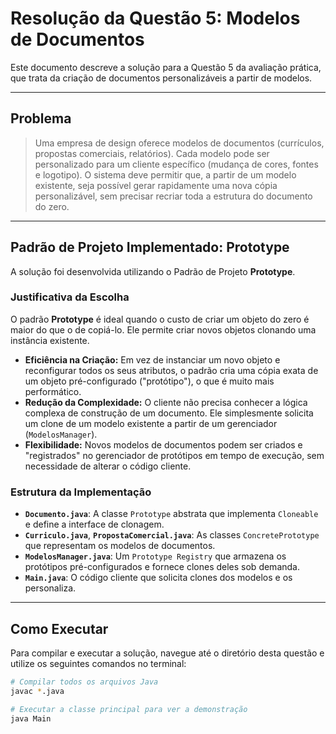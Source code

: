 # Resolução da Questão 5: Modelos de Documentos

Este documento descreve a solução para a Questão 5 da avaliação prática, que trata da criação de documentos personalizáveis a partir de modelos.

---

## Problema

> Uma empresa de design oferece modelos de documentos (currículos, propostas comerciais, relatórios). Cada modelo pode ser personalizado para um cliente específico (mudança de cores, fontes e logotipo). O sistema deve permitir que, a partir de um modelo existente, seja possível gerar rapidamente uma nova cópia personalizável, sem precisar recriar toda a estrutura do documento do zero.

---

## Padrão de Projeto Implementado: Prototype

A solução foi desenvolvida utilizando o Padrão de Projeto **Prototype**.

### Justificativa da Escolha

O padrão **Prototype** é ideal quando o custo de criar um objeto do zero é maior do que o de copiá-lo. Ele permite criar novos objetos clonando uma instância existente.

* **Eficiência na Criação:** Em vez de instanciar um novo objeto e reconfigurar todos os seus atributos, o padrão cria uma cópia exata de um objeto pré-configurado ("protótipo"), o que é muito mais performático.
* **Redução da Complexidade:** O cliente não precisa conhecer a lógica complexa de construção de um documento. Ele simplesmente solicita um clone de um modelo existente a partir de um gerenciador (`ModelosManager`).
* **Flexibilidade:** Novos modelos de documentos podem ser criados e "registrados" no gerenciador de protótipos em tempo de execução, sem necessidade de alterar o código cliente.

### Estrutura da Implementação

* **`Documento.java`**: A classe `Prototype` abstrata que implementa `Cloneable` e define a interface de clonagem.
* **`Curriculo.java`**, **`PropostaComercial.java`**: As classes `ConcretePrototype` que representam os modelos de documentos.
* **`ModelosManager.java`**: Um `Prototype Registry` que armazena os protótipos pré-configurados e fornece clones deles sob demanda.
* **`Main.java`**: O código cliente que solicita clones dos modelos e os personaliza.

---

## Como Executar

Para compilar e executar a solução, navegue até o diretório desta questão e utilize os seguintes comandos no terminal:

```bash
# Compilar todos os arquivos Java
javac *.java

# Executar a classe principal para ver a demonstração
java Main
```